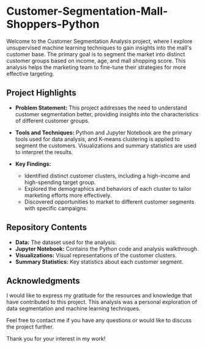 # Customer-Segmentation-Mall-Shoppers-Python
Welcome to the Customer Segmentation Analysis project, where I explore unsupervised machine learning techniques to gain insights into the mall's customer base. The primary goal is to segment the market into distinct customer groups based on income, age, and mall shopping score. This analysis helps the marketing team to fine-tune their strategies for more effective targeting.

## Project Highlights

- **Problem Statement:** This project addresses the need to understand customer segmentation better, providing insights into the characteristics of different customer groups.

- **Tools and Techniques:** Python and Jupyter Notebook are the primary tools used for data analysis, and K-means clustering is applied to segment the customers. Visualizations and summary statistics are used to interpret the results.

- **Key Findings:**
    - Identified distinct customer clusters, including a high-income and high-spending target group.
    - Explored the demographics and behaviors of each cluster to tailor marketing efforts more effectively.
    - Discovered opportunities to market to different customer segments with specific campaigns.

## Repository Contents

- **Data:** The dataset used for the analysis.
- **Jupyter Notebook:** Contains the Python code and analysis walkthrough.
- **Visualizations:** Visual representations of the customer clusters.
- **Summary Statistics:** Key statistics about each customer segment.

## Acknowledgments

I would like to express my gratitude for the resources and knowledge that have contributed to this project. This analysis was a personal exploration of data segmentation and machine learning techniques.

Feel free to contact me if you have any questions or would like to discuss the project further.

Thank you for your interest in my work!

